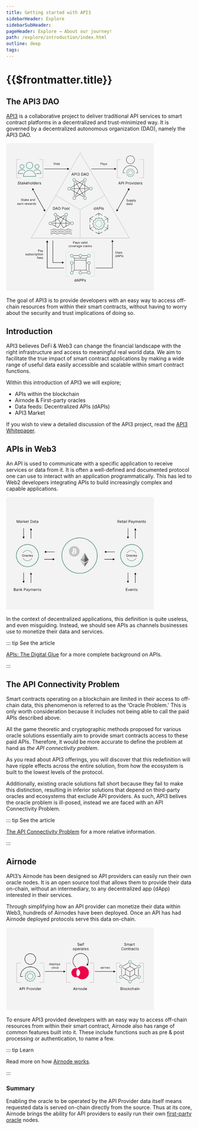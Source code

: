 ```yaml
---
title: Getting started with API3
sidebarHeader: Explore
sidebarSubHeader:
pageHeader: Explore → About our journey!
path: /explore/introduction/index.html
outline: deep
tags:
---
```


<PageHeader/>

<SearchHighlight/>

# {{$frontmatter.title}}

## The API3 DAO

[API3<ExternalLinkImage/>](https://api3.org) is a collaborative project to
deliver traditional API services to smart contract platforms in a decentralized
and trust-minimized way. It is governed by a decentralized autonomous
organization (DAO), namely the API3 DAO.

<img src="../assets/images/06-a-API3_DAO-Op1.png" style="width:400px">

The goal of API3 is to provide developers with an easy way to access off-chain
resources from within their smart contracts, without having to worry about the
security and trust implications of doing so.

## Introduction

API3 believes DeFi & Web3 can change the financial landscape with the right
infrastructure and access to meaningful real world data. We aim to facilitate
the true impact of smart contract applications by making a wide range of useful
data easily accessible and scalable within smart contract functions.

Within this introduction of API3 we will explore;

- APIs within the blockchain
- Airnode & First-party oracles
- Data feeds: Decentralized APIs (dAPIs)
- API3 Market

If you wish to view a detailed discussion of the API3 project, read the
[API3 Whitepaper<ExternalLinkImage/>](https://github.com/api3dao/api3-whitepaper/blob/master/api3-whitepaper.pdf).

## APIs in Web3

An API is used to communicate with a specific application to receive services or
data from it. It is often a well-defined and documented protocol one can use to
interact with an application programmatically. This has led to Web2 developers
integrating APIs to build increasingly complex and capable applications.

<img src="../assets/images/API_use_cases_intro.png" style="width:400px">

In the context of decentralized applications, this definition is quite useless,
and even misguiding. Instead, we should see APIs as channels businesses use to
monetize their data and services.

::: tip See the article

[APIs: The Digital Glue<ExternalLinkImage/>](https://medium.com/api3/apis-the-digital-glue-7ac87566e773)
for a more complete background on APIs.

:::

## The API Connectivity Problem

<!--The fact that a smart contract cannot access API data not presently on the blockchain is commonly known as _the oracle problem_.--> Smart contracts operating on a blockchain are limited in their access to off-chain data, this phenomenon is referred to as the ‘Oracle Problem.' This is only worth consideration because it includes not being able to call the paid APIs described above.

All the game theoretic and cryptographic methods proposed for various oracle
solutions essentially aim to provide smart contracts access to these paid APIs.
Therefore, it would be more accurate to define the problem at hand as _the API
connectivity problem_.

As you read about API3 offerings, you will discover that this redefinition will
have ripple effects across the entire solution, from how the ecosystem is built
to the lowest levels of the protocol.

Additionally, existing oracle solutions fall short because they fail to make
this distinction, resulting in inferior solutions that depend on third-party
oracles and ecosystems that exclude API providers. As such, API3 belives the
oracle problem is ill-posed, instead we are faced with an API Connectivity
Problem.

::: tip See the article

[The API Connectivity Problem](https://medium.com/api3/the-api-connectivity-problem-bd7fa0420636)<ExternalLinkImage/>
for a more relative information.

:::

## Airnode

API3’s Airnode has been designed so API providers can easily run their own
oracle nodes. It is an open source tool that allows them to provide their data
on-chain, without an intermediary, to any decentralized app (dApp) interested in
their services.

Through simplifying how an API provider can monetize their data within Web3,
hundreds of Airnodes have been deployed. Once an API has had Airnode deployed
protocols serve this data on-chain.

<img src="../assets/images/04-Airnode_Design_Philosophy.png" style="width:400px">

<!--These include the Request-Response or
Publish-Subscribe protocols and depend on the data type and the decentralized
applications (dApp) use case.-->

To ensure API3 provided developers with an easy way to access off-chain
resources from within their smart contract, Airnode also has range of common
features built into it. These include functions such as pre & post processing or
authentication, to name a few.

::: tip Learn

Read more on how [Airnode works](/explore/airnode/what-is-airnode.md).

:::

### Summary

Enabling the oracle to be operated by the API Provider data itself means
requested data is served on-chain directly from the source. Thus at its core,
Airnode brings the ability for API providers to easily run their own
[first-party oracle](/explore/introduction/first-party.md) nodes.
